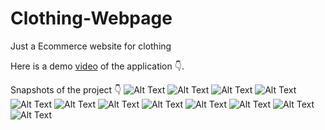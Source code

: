 # Clothing-Webpage

Just a Ecommerce website for clothing 


Here is a demo [video](https://youtu.be/rBvrkqEt2hE) of the application 👇.  


Snapshots of the project 👇
![Alt Text](__snapshot__/s1.png)
![Alt Text](__snapshot__/s2.png)
![Alt Text](__snapshot__/s3.png)
![Alt Text](__snapshot__/s4.png)
![Alt Text](__snapshot__/s5.png)
![Alt Text](__snapshot__/s6.png)
![Alt Text](__snapshot__/s7.png)
![Alt Text](__snapshot__/s8.png)
![Alt Text](__snapshot__/sm1.png)
![Alt Text](__snapshot__/sm2.png)
![Alt Text](__snapshot__/sm3.png)
![Alt Text](__snapshot__/sm4.png)
